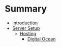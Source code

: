 # Summary

* [Introduction](README.md)
* [Server Setup](chapter1.md)
   * [Hosting](.hosting.md/gethosting_md.md)
       * [Digital Ocean](digital_ocean.md)

